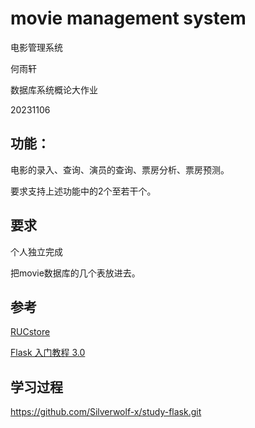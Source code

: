# movie management system

电影管理系统

何雨轩

数据库系统概论大作业

20231106

## 功能：
电影的录入、查询、演员的查询、票房分析、票房预测。

要求支持上述功能中的2个至若干个。
## 要求
个人独立完成

把movie数据库的几个表放进去。

## 参考

[RUCstore](https://git.ruc.edu.cn/gengdy/rustore)

[Flask 入门教程 3.0](https://helloflask.com/book/3/)

## 学习过程

https://github.com/Silverwolf-x/study-flask.git

